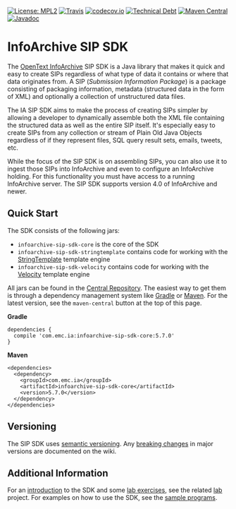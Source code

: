 [![License: MPL2](https://img.shields.io/badge/license-mpl2-ff69b4.svg)](https://www.mozilla.org/en-US/MPL/2.0/)
[![Travis](https://img.shields.io/travis/Enterprise-Content-Management/infoarchive-sip-sdk.svg)](https://travis-ci.org/Enterprise-Content-Management/infoarchive-sip-sdk)
[![codecov.io](https://img.shields.io/codecov/c/github/Enterprise-Content-Management/infoarchive-sip-sdk.svg)](https://codecov.io/github/Enterprise-Content-Management/infoarchive-sip-sdk)
[![Technical Debt](https://sonarqube.com/api/badges/measure?key=com.opentext.ia:infoarchive-sip-sdk&metric=sqale_debt_ratio)](https://sonarqube.com/dashboard?id=com.opentext.ia:infoarchive-sip-sdk)
[![Maven Central](https://img.shields.io/maven-central/v/com.emc.ia/infoarchive-sip-sdk-core.svg)](https://repo1.maven.org/maven2/com/emc/ia/)
[![Javadoc](https://javadoc-emblem.rhcloud.com/doc/com.emc.ia/infoarchive-sip-sdk-core/badge.svg)](http://www.javadoc.io/doc/com.emc.ia/infoarchive-sip-sdk-core)

# InfoArchive SIP SDK

The [OpenText InfoArchive](http://documentum.opentext.com/infoarchive/) SIP SDK is a Java library that 
makes it quick and easy to create SIPs regardless of what type of data it contains or where that data originates
from. A SIP (_Submission Information Package_) is a package consisting of packaging information, metadata (structured
data in the form of XML) and optionally a collection of unstructured data files.

The IA SIP SDK aims to make the process of creating SIPs simpler by allowing a developer to dynamically assemble both
the XML file containing the structured data as well as the entire SIP itself. It's especially easy to create SIPs from
any collection or stream of Plain Old Java Objects regardless of if they represent files, SQL query result sets, emails, 
tweets, etc.

While the focus of the SIP SDK is on assembling SIPs, you can also use it to ingest those SIPs into InfoArchive and
even to configure an InfoArchive holding. For this functionality you must have access to a running InfoArchive server.
The SIP SDK supports version 4.0 of InfoArchive and newer.


## Quick Start

The SDK consists of the following jars:

- `infoarchive-sip-sdk-core` is the core of the SDK
- `infoarchive-sip-sdk-stringtemplate` contains code for working with the [StringTemplate](http://www.stringtemplate.org/) template engine
- `infoarchive-sip-sdk-velocity` contains code for working with the [Velocity](http://velocity.apache.org/) template engine

All jars can be found in the [Central Repository](https://repo1.maven.org/maven2/com/emc/ia/). The easiest way to get
them is through a dependency management system like [Gradle](http://gradle.org/) or [Maven](https://maven.apache.org/).
For the latest version, see the `maven-central` button at the top of this page.

**Gradle**

    dependencies { 
      compile 'com.emc.ia:infoarchive-sip-sdk-core:5.7.0'
    }
    
**Maven**

    <dependencies>
      <dependency>
        <groupId>com.emc.ia</groupId>
        <artifactId>infoarchive-sip-sdk-core</artifactId>
        <version>5.7.0</version>
      </dependency>
    </dependencies>
    
    
## Versioning
    
The SIP SDK uses [semantic versioning](https://semver.org).
Any [breaking changes](https://github.com/Enterprise-Content-Management/infoarchive-sip-sdk/wiki/Breaking-changes) in major
versions are documented on the wiki.


## Additional Information

For an [introduction](https://github.com/Enterprise-Content-Management/infoarchive-sip-sdk-lab/releases/download/1.0.2/presentation.pdf)
to the SDK and some [lab exercises](https://github.com/Enterprise-Content-Management/infoarchive-sip-sdk-lab/releases/download/1.0.2/lab.pdf),
see the related [lab](https://github.com/Enterprise-Content-Management/infoarchive-sip-sdk-lab) project.
For examples on how to use the SDK, see the [sample programs](https://github.com/Enterprise-Content-Management/infoarchive-sip-sdk/tree/master/samples).
